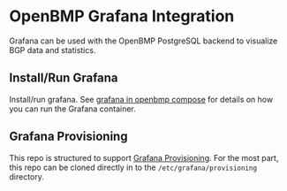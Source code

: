 # OpenBMP Grafana Integration
Grafana can be used with the OpenBMP PostgreSQL backend to visualize BGP data and statistics.

## Install/Run Grafana
Install/run grafana.  See [grafana in openbmp compose](https://github.com/OpenBMP/obmp-docker/blob/main/docker-compose.yml) for
details on how you can run the Grafana container. 

## Grafana Provisioning
This repo is structured to support [Grafana Provisioning](https://grafana.com/docs/grafana/latest/administration/provisioning/).
For the most part, this repo can be cloned directly in to the ```/etc/grafana/provisioning``` directory.  



